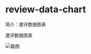 # review-data-chart

简介：邀评数据图表

邀评数据图表

![截图](https://img.alicdn.com/tfs/TB1_Yggr_tYBeNjy1XdXXXXyVXa-1680-894.png)
